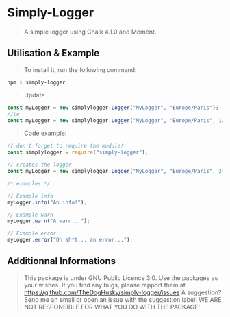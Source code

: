 # Simply-Logger

> A simple logger using Chalk 4.1.0 and Moment.

## Utilisation & Example

> To install it, run the following command:

```batch
npm i simply-logger
```

> Update

```js
const myLogger = new simplylogger.Logger("MyLogger", "Europe/Paris");
//to
const myLogger = new simplylogger.Logger("MyLogger", "Europe/Paris", 12); //12 or 24  12 = Am/ PM 24 = 24 hour clock
```

> Code example:

```js
// don't forget to require the module!
const simplylogger = require("simply-logger");

// creates the logger
const myLogger = new simplylogger.Logger("MyLogger", "Europe/Paris", 24); //change 24 to 12 for AM/PM

/* examples */

// Example info
myLogger.info("An info!");

// Example warn
myLogger.warn("A warn...");

// Example error
myLogger.error("Oh sh*t... an error...");
```

## Additionnal Informations

> This package is under GNU Public Licence 3.0.
> Use the packages as your wishes.
> If you find any bugs, please repport them at https://github.com/TheDogHusky/simply-logger/issues
> A suggestion? Send me an email or open an issue with the suggestion label!
> WE ARE NOT RESPONSIBLE FOR WHAT YOU DO WITH THE PACKAGE!
